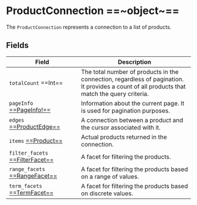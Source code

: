 # ProductConnection ==~object~==

The `ProductConnection` represents a connection to a list of products. 

## Fields

| Field                                                 	    | Description                                                                                                                     	|
|-------------------------------------------------------------- |----------------------------------------------------------------------------------------------------------------------------------	|
| `totalCount`  ==Int==               	                        | The total number of products in the connection, regardless of pagination.<br>It provides a count of all products that match the query criteria. |
| `pageInfo` [ ==PageInfo!== ](../PageInfo.md)                 	| Information about the current page. It is used for pagination purposes.                                                         	|
| `edges` [ ==ProductEdge== ](ProductEdge.md)                  	| A connection between a product and the cursor associated with it.                                                                	|
| `items` [ ==Product== ](../ProductType.md)                	| Actual products returned in the connection.                                                                                   	|
| `filter_facets` [ ==FilterFacet== ](../Facets/FilterFacet.md)	| A facet for filtering the products.                                                                                            	|
| `range_facets` [ ==RangeFacet== ](../Facets/RangeFacet.md)    | A facet for filtering the products based on a range of values.                                                                  	|
| `term_facets` [ ==TermFacet== ](../Facets/TermFacet.md)       | A facet for filtering the products based on discrete values.                                                                      |

